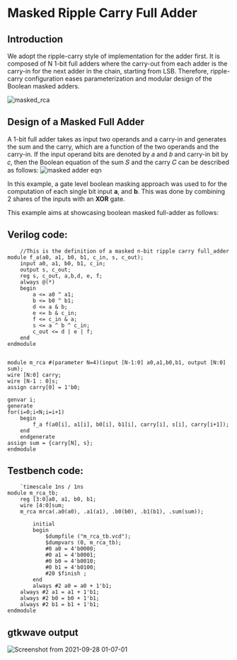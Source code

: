 # Masked Ripple Carry Full Adder

## Introduction
We adopt the ripple-carry style of implementation for the adder first. It is composed of N 1-bit full adders where the carry-out from each adder is the carry-in for the next adder in the chain, starting from LSB. Therefore, ripple-carry configuration eases parameterization and modular design of the Boolean masked adders.

![masked_rca](https://user-images.githubusercontent.com/88589656/135198003-88983159-048e-41c9-85b7-fc086659666c.png)

## Design of a Masked Full Adder
A 1-bit full adder takes as input two operands and a carry-in and generates the sum and the carry, which are a function of the two operands and the carry-in. If the input operand bits are denoted by 𝑎 and 𝑏 and carry-in bit by 𝑐, then the Boolean equation of
the sum 𝑆 and the carry 𝐶 can be described as follows:
![masked adder eqn](https://user-images.githubusercontent.com/88589656/135198246-7e03057b-7e8b-4965-8e90-980a1a686477.png)


  In this example, a gate level boolean masking approach was used to for the computation of each single bit input **a**, and **b**. This was done by combining 2 shares of the inputs with an **XOR** gate. 

This example aims at showcasing boolean masked full-adder as follows:

## Verilog code:
    
        //This is the definition of a masked n-bit ripple carry full_adder
	module f_a(a0, a1, b0, b1, c_in, s, c_out);
     	input a0, a1, b0, b1, c_in;
      	output s, c_out;
      	reg s, c_out, a,b,d, e, f;
      	always @(*)
      	begin
        	a <= a0 ^ a1;
      		b <= b0 ^ b1;
      		d <= a & b;
      		e <= b & c_in;
      		f <= c_in & a;
      		s <= a ^ b ^ c_in;
      		c_out <= d | e | f;
      	end
	endmodule


	module m_rca #(parameter N=4)(input [N-1:0] a0,a1,b0,b1, output [N:0] sum);
  	wire [N:0] carry;
  	wire [N-1 : 0]s;
  	assign carry[0] = 1'b0;
   
   	genvar i;
   	generate 
   	for(i=0;i<N;i=i+1)
     	begin     	
     		f_a f(a0[i], a1[i], b0[i], b1[i], carry[i], s[i], carry[i+1]);
     	end
     	endgenerate
   	assign sum = {carry[N], s};
	endmodule 
    
## Testbench code:

        `timescale 1ns / 1ns
	module m_rca_tb;
  		reg [3:0]a0, a1, b0, b1;
  		wire [4:0]sum;
  		m_rca mrca(.a0(a0), .a1(a1), .b0(b0), .b1(b1), .sum(sum));
           
    		initial
       		begin
            	$dumpfile ("m_rca_tb.vcd");
            	$dumpvars (0, m_rca_tb);
            	#0 a0 = 4'b0000;
            	#0 a1 = 4'b0001;
            	#0 b0 = 4'b0010;
            	#0 b1 = 4'b0100;
            	#20 $finish ;
        	end
        	always #2 a0 = a0 + 1'b1;
		always #2 a1 = a1 + 1'b1;
		always #2 b0 = b0 + 1'b1;
		always #2 b1 = b1 + 1'b1;
	endmodule
        
        
## gtkwave output
![Screenshot from 2021-09-28 01-07-01](https://user-images.githubusercontent.com/88589656/135198742-002bcf03-a47a-4600-8f31-8d04f16f4c04.png)

